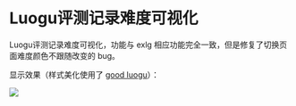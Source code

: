 # Luogu评测记录难度可视化

Luogu评测记录难度可视化，功能与 exlg 相应功能完全一致，但是修复了切换页面难度颜色不跟随改变的 bug。

显示效果（样式美化使用了 [good luogu](https://userstyles.world/style/22368/good-luogusmart-luoguhwq)）：

![](www.luogu.com.cn_record_list_user=821481&page=2.png)

